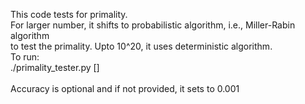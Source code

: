 This code tests for primality.<br>
For larger number, it shifts to probabilistic algorithm, i.e., Miller-Rabin algorithm<br>
to test the primality. Upto 10^20, it uses deterministic algorithm.<br>
To run:<br>
./primality_tester.py <number> [<accuracy>] <br>
<br>
Accuracy is optional and if not provided, it sets to 0.001
